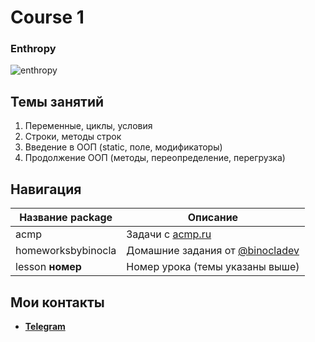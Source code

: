 # Course 1 #

### Enthropy

![enthropy](https://sun9-64.userapi.com/impg/xHeJHljhPd5iD4Ej3LVeyczCpQtxf5qSAa3pww/nYTTxCigzhA.jpg?size=1900x1188&quality=96&sign=abc96631efa946ec703f83abeddb22e9&type=album)

## 

## Темы занятий ##

1) Переменные, циклы, условия
2) Строки, методы строк
3) Введение в ООП (static, поле, модификаторы)
4) Продолжение ООП (методы, переопределение, перегрузка)

## Навигация ##

| Название package | Описание |
| ----------- | ----------- |
| acmp | Задачи с [acmp.ru](https://acmp.ru) |
| homeworksbybinocla | Домашние задания от [@binocladev](https://t.me/binocladev) |
| lesson **номер** | Номер урока (темы указаны выше) |

## Мои контакты ##

- **[Telegram](https://t.me/binocladev)**
